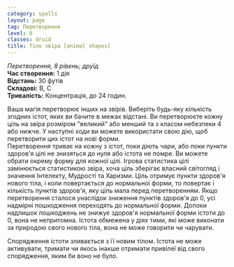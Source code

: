 ```yaml
---
category: spells
layout: page
tag: Перетворення
level: 8
classes: druid
title: Тіло звіра [animal shapes]
---
```


_Перетворення, 8 рівень; друїд_  
**Час створення:** 1 дія  
**Відстань:** 30 футів  
**Складові:** В, С  
**Тривалість:** Концентрація, до 24 годин.  

Ваша магія перетворює інших на звірів. Виберіть будь-яку кількість згодних істот, яких ви бачите в межах відстані. Ви перетворюєте кожну ціль на звіра розміром "великий" або менший та з класом небезпеки 4 або нижче. У наступні ходи ви можете використати свою дію, щоб перетворити цих істот на нові форми.    
Перетворення триває на кожну з істот, поки діють чари, або поки пункти здоров'я цілі не знизяться до нуля або істота не помре. Ви можете обрати окрему форму для кожної цілі. Ігрова статистика цілі замінюється статистикою звіра, хоча ціль зберігає власний світогляд і значення Інтелекту, Мудрості та Харизми. Ціль отримує пункти здоров'я нового тіла, і коли повертається до нормальної форми, то повертає і кількість пунктів здоров'я, яку ціль мала перед перетворенням. Якщо перетворення сталося унаслідок зниження пунктів здоров'я до 0, усі надмірні пошкодження переходять до нормальної форми. Допоки надлишок пошкоджень не знижує здоров'я нормальної форми істоти до 0, вона не непритомна. Істота обмежена у діях тими, які може виконати за природою свого нового тіла, вона не може говорити чи чарувати.    

Спорядження істоти зливається з її новим тілом. Істота не може активувати, тримати чи якось інакше отримати привілеї від свого спорядження, яким би воно не було. 

